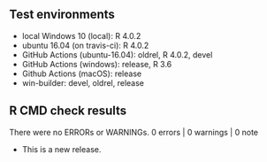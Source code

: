## Test environments
* local Windows 10 (local): R 4.0.2
* ubuntu 16.04 (on travis-ci): R 4.0.2
* GitHub Actions (ubuntu-16.04):  oldrel, R 4.0.2, devel
* GitHub Actions (windows): release, R 3.6
* Github Actions (macOS): release
* win-builder: devel, oldrel, release

## R CMD check results
There were no ERRORs or WARNINGs. 
0 errors | 0 warnings | 0 note


* This is a new release.
